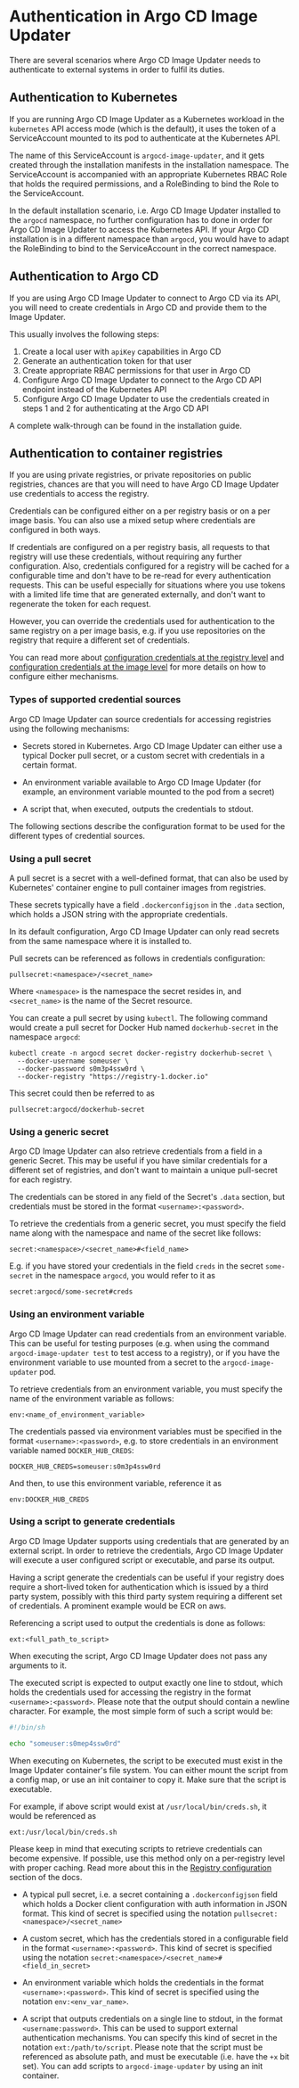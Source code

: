 # Authentication in Argo CD Image Updater

There are several scenarios where Argo CD Image Updater needs to authenticate
to external systems in order to fulfil its duties. 

## <a name="auth-kubernetes"></a>Authentication to Kubernetes

If you are running Argo CD Image Updater as a Kubernetes workload in the
`kubernetes` API access mode (which is the default), it uses the token of a
ServiceAccount mounted to its pod to authenticate at the Kubernetes API.

The name of this ServiceAccount is `argocd-image-updater`, and it gets
created through the installation manifests in the installation namespace.
The ServiceAccount is accompanied with an appropriate Kubernetes RBAC
Role that holds the required permissions, and a RoleBinding to bind the
Role to the ServiceAccount.

In the default installation scenario, i.e. Argo CD Image Updater installed
to the `argocd` namespace, no further configuration has to done in order
for Argo CD Image Updater to access the Kubernetes API. If your Argo CD
installation is in a different namespace than `argocd`, you would have
to adapt the RoleBinding to bind to the ServiceAccount in the correct
namespace.

## <a name="auth-argocd"></a>Authentication to Argo CD

If you are using Argo CD Image Updater to connect to Argo CD via its API,
you will need to create credentials in Argo CD and provide them to the
Image Updater.

This usually involves the following steps:

1. Create a local user with `apiKey` capabilities in Argo CD
1. Generate an authentication token for that user
1. Create appropriate RBAC permissions for that user in Argo CD
1. Configure Argo CD Image Updater to connect to the Argo CD API endpoint
   instead of the Kubernetes API
1. Configure Argo CD Image Updater to use the credentials created in steps 1
   and 2 for authenticating at the Argo CD API

A complete walk-through can be found in the installation guide.

## <a name="auth-registries"></a>Authentication to container registries

If you are using private registries, or private repositories on public
registries, chances are that you will need to have Argo CD Image Updater use
credentials to access the registry.

Credentials can be configured either on a per registry basis or on a per image
basis. You can also use a mixed setup where credentials are configured in both
ways.

If credentials are configured on a per registry basis, all requests to that
registry will use these credentials, without requiring any further
configuration. Also, credentials configured for a registry will be cached
for a configurable time and don't have to be re-read for every authentication
requests. This can be useful especially for situations where you use tokens
with a limited life time that are generated externally, and don't want to
regenerate the token for each request.

However, you can override the credentials used for authentication to the same
registry on a per image basis, e.g. if you use repositories on the registry
that require a different set of credentials.

You can read more about
[configuration credentials at the registry level]()
and
[configuration credentials at the image level]()
for more details on how to configure either mechanisms.

### <a name="auth-registries-creds-sources"></a>Types of supported credential sources

Argo CD Image Updater can source credentials for accessing registries using the
following mechanisms:

* Secrets stored in Kubernetes. Argo CD Image Updater can either use a typical
  Docker pull secret, or a custom secret with credentials in a certain format.

* An environment variable available to Argo CD Image Updater (for example,
  an environment variable mounted to the pod from a secret)

* A script that, when executed, outputs the credentials to stdout.

The following sections describe the configuration format to be used for the
different types of credential sources.

### <a name="auth-registries-pull-secret"></a>Using a pull secret

A pull secret is a secret with a well-defined format, that can also be used
by Kubernetes' container engine to pull container images from registries.

These secrets typically have a field `.dockerconfigjson` in the `.data`
section, which holds a JSON string with the appropriate credentials.

In its default configuration, Argo CD Image Updater can only read secrets
from the same namespace where it is installed to.

Pull secrets can be referenced as follows in credentials configuration:

```
pullsecret:<namespace>/<secret_name>
```

Where `<namespace>` is the namespace the secret resides in, and `<secret_name>`
is the name of the Secret resource.

You can create a pull secret by using `kubectl`. The following command would
create a pull secret for Docker Hub named `dockerhub-secret` in the namespace
`argocd`:

```shell
kubectl create -n argocd secret docker-registry dockerhub-secret \
  --docker-username someuser \
  --docker-password s0m3p4ssw0rd \
  --docker-registry "https://registry-1.docker.io"
```

This secret could then be referred to as

```
pullsecret:argocd/dockerhub-secret
```

### <a name="auth-registries-generic-secret"></a>Using a generic secret

Argo CD Image Updater can also retrieve credentials from a field in a generic
Secret. This may be useful if you have similar credentials for a different set
of registries, and don't want to maintain a unique pull-secret for each
registry.

The credentials can be stored in any field of the Secret's `.data` section,
but credentials must be stored in the format `<username>:<password>`.

To retrieve the credentials from a generic secret, you must specify the field
name along with the namespace and name of the secret like follows:

```
secret:<namespace>/<secret_name>#<field_name>
```

E.g. if you have stored your credentials in the field `creds` in the secret
`some-secret` in the namespace `argocd`, you would refer to it as

```
secret:argocd/some-secret#creds
```

### <a name="auth-registries-env"></a>Using an environment variable

Argo CD Image Updater can read credentials from an environment variable. This
can be useful for testing purposes (e.g. when using the command
`argocd-image-updater test` to test access to a registry), or if you have the
environment variable to use mounted from a secret to the `argocd-image-updater`
pod.

To retrieve credentials from an environment variable, you must specify the name
of the environment variable as follows:

```
env:<name_of_environment_variable>
```

The credentials passed via environment variables must be specified in the format
`<username>:<password>`, e.g. to store credentials in an environment variable
named `DOCKER_HUB_CREDS`:

```
DOCKER_HUB_CREDS=someuser:s0m3p4ssw0rd
```

And then, to use this environment variable, reference it as

```
env:DOCKER_HUB_CREDS
```

### <a name="auth-registries-script"></a>Using a script to generate credentials

Argo CD Image Updater supports using credentials that are generated by an
external script. In order to retrieve the credentials, Argo CD Image Updater
will execute a user configured script or executable, and parse its output.

Having a script generate the credentials can be useful if your registry does
require a short-lived token for authentication which is issued by a third
party system, possibly with this third party system requiring a different set
of credentials. A prominent example would be ECR on aws.

Referencing a script used to output the credentials is done as follows:

```
ext:<full_path_to_script>
```

When executing the script, Argo CD Image Updater does not pass any arguments
to it.

The executed script is expected to output exactly one line to stdout, which
holds the credentials used for accessing the registry in the format
`<username>:<password>`. Please note that the output should contain a newline
character. For example, the most simple form of such a script would be:

```bash
#!/bin/sh

echo "someuser:s0mep4ssw0rd"
```

When executing on Kubernetes, the script to be executed must exist in the
Image Updater container's file system. You can either mount the script from
a config map, or use an init container to copy it. Make sure that the script
is executable.

For example, if above script would exist at `/usr/local/bin/creds.sh`, it
would be referenced as

```
ext:/usr/local/bin/creds.sh
```

Please keep in mind that executing scripts to retrieve credentials can become
expensive. If possible, use this method only on a per-registry level with
proper caching. Read more about this in the
[Registry configuration]()
section of the docs.

* A typical pull secret, i.e. a secret containing a `.dockerconfigjson` field
  which holds a Docker client configuration with auth information in JSON
  format. This kind of secret is specified using the notation
  `pullsecret:<namespace>/<secret_name>`

* A custom secret, which has the credentials stored in a configurable field in
  the format `<username>:<password>`. This kind of secret is specified using
  the notation `secret:<namespace>/<secret_name>#<field_in_secret>`

* An environment variable which holds the credentials in the format
  `<username>:<password>`. This kind of secret is specified using the notation
  `env:<env_var_name>`.

* A script that outputs credentials on a single line to stdout, in the format
  `<username:password>`. This can be used to support external authentication
  mechanisms. You can specify this kind of secret in the notation
  `ext:/path/to/script`. Please note that the script must be referenced as
  absolute path, and must be executable (i.e. have the `+x` bit set). You
  can add scripts to `argocd-image-updater` by using an init container.

